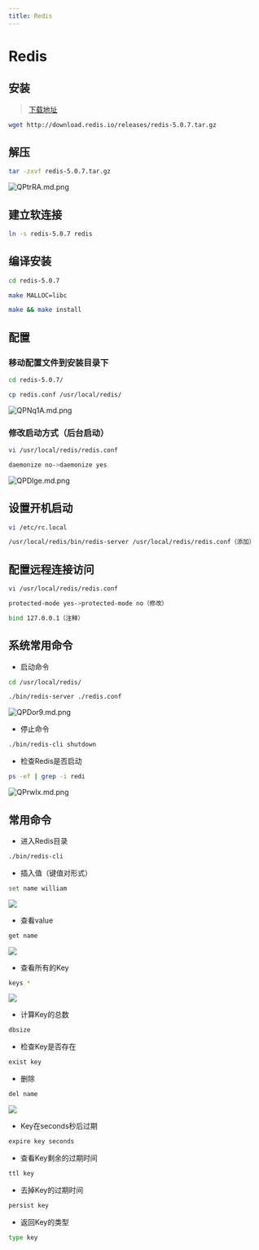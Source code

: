 ```yaml
---
title: Redis
---
```


# Redis

## 安装

>[下载地址](https://redis.io/download)

```bash
wget http://download.redis.io/releases/redis-5.0.7.tar.gz
```

## 解压

```bash
tar -zxvf redis-5.0.7.tar.gz
```

![QPtrRA.md.png](https://s2.ax1x.com/2019/11/28/QPtrRA.md.png)

## 建立软连接

```bash
ln -s redis-5.0.7 redis
```

## 编译安装

```bash
cd redis-5.0.7

make MALLOC=libc

make && make install 
```

## 配置

### 移动配置文件到安装目录下 

```bash
cd redis-5.0.7/

cp redis.conf /usr/local/redis/
```
![QPNq1A.md.png](https://s2.ax1x.com/2019/11/28/QPNq1A.md.png)

### 修改启动方式（后台启动）

```bash
vi /usr/local/redis/redis.conf

daemonize no->daemonize yes
```
![QPDlge.md.png](https://s2.ax1x.com/2019/11/28/QPDlge.md.png)

## 设置开机启动

```bash
vi /etc/rc.local

/usr/local/redis/bin/redis-server /usr/local/redis/redis.conf（添加）
```

## 配置远程连接访问

```bash
vi /usr/local/redis/redis.conf

protected-mode yes->protected-mode no（修改）

bind 127.0.0.1（注释）
```

## 系统常用命令

- 启动命令
  
```bash
cd /usr/local/redis/

./bin/redis-server ./redis.conf
```
![QPDor9.md.png](https://s2.ax1x.com/2019/11/28/QPDor9.md.png)

- 停止命令
  
```bash
./bin/redis-cli shutdown
```

- 检查Redis是否启动
  
```bash
ps -ef | grep -i redi
```
![QPrwIx.md.png](https://s2.ax1x.com/2019/11/28/QPrwIx.md.png)

## 常用命令

- 进入Redis目录
  
```bash
./bin/redis-cli
```
    
- 插入值（键值对形式）
  
```bash
set name william
```
![](https://s2.ax1x.com/2019/11/28/QPr4FP.png)
    
- 查看value
  
```bash
get name
```
![](https://s2.ax1x.com/2019/11/28/QPrIW8.png)
    
- 查看所有的Key
  
```bash
keys *
```
![](https://s2.ax1x.com/2019/11/28/QPrszD.png)
    
- 计算Key的总数
  
```bash
dbsize
```
    
- 检查Key是否存在
  
```bash
exist key
```
    
- 删除
  
```bash
del name
```
![](https://s2.ax1x.com/2019/11/28/QPr7Qg.png)
    
- Key在seconds秒后过期
  
```bash
expire key seconds
```
    
- 查看Key剩余的过期时间
  
```bash
ttl key
```
    
- 去掉Key的过期时间
  
```bash
persist key
```
    
- 返回Key的类型
  
```bash
type key
```

<RightMenu />